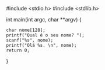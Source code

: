 #include <stdio.h>
#include <stdlib.h>

int main(int argc, char **argv)
{

	char nome[128];
	printf("Qual é o seu nome? ");
	scanf("%s", nome);
	printf("Olá %s. \n", nome);
	return 0;
}
